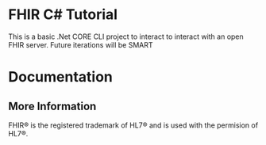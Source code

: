 # FHIR C# Tutorial

This is a basic .Net CORE CLI project to interact to interact with an open FHIR server. Future iterations will be SMART

# Documentation

## More Information

FHIR&reg; is the registered trademark of HL7&reg; and is used with the permision of HL7&reg;.